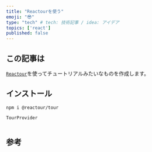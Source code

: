 ```yaml
---
title: "Reactourを使う"
emoji: "😎"
type: "tech" # tech: 技術記事 / idea: アイデア
topics: ['react']
published: false
---
```

## この記事は
[`Reactour`](https://docs.react.tours/)を使ってチュートリアルみたいなものを作成します。

## インストール
```
npm i @reactour/tour
```

`TourProvider`

```

```

## 参考

